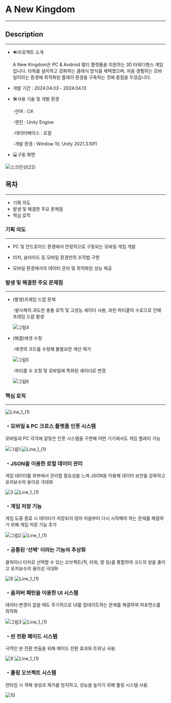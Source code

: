 ### 

# A New Kingdom


---

## Description

---


- 🔊프로젝트 소개

  A New Kingdom은 PC & Android 멀티 플랫폼을 지원하는 3D 타워디펜스 게임입니다. 타워를 설치하고 강화하는 클래식 방식을 채택했으며, 처음 경험하는 모바일이라는 환경에 최적화된 플레이 환경을 구축하는 것에 중점을 두었습니다.

- 개발 기간 : 2024.04.03 - 2024.04.13

- 🛠️사용 기술 및 개발 환경

   -언어 : C#
  
   -엔진 : Unity Engine
  
   -데이터베이스 : 로컬
  
   -개발 환경 : Window 10, Unity 2021.3.10f1



- 💻구동 화면

![스크린샷(22)](https://github.com/oyb1412/3DMobileTowerDefense/assets/154235801/b4f3b4c1-9408-4379-ab0c-7b0f6357e2df)

## 목차

---

- 기획 의도
- 발생 및 해결한 주요 문제점
- 핵심 로직


### 기획 의도

---

- PC 및 안드로이드 환경에서 안정적으로 구동되는 모바일 게임 개발.

- 터치, 슬라이드 등 모바일 환경만의 조작법 구현

- 모바일 환경에서의 데이터 관리 및 최적화된 성능 제공
  

### 발생 및 해결한 주요 문제점

---

- (발생)프레임 드랍 문제

   -발사체의 과도한 충돌 로직 및 고성능 셰이더 사용, 과한 파티클의 수로으로 인해 프레임 드랍 발생

   ![그림4](https://github.com/oyb1412/3DMobileTowerDefense/assets/154235801/07c78aae-2160-4380-bfc4-af7ca5a1c24a)

- (해결)에셋 수정

   -에셋의 코드를 수정해 불필요한 계산 제거

   ![그림5](https://github.com/oyb1412/3DMobileTowerDefense/assets/154235801/d43076ee-ae03-4392-a967-b139874d8966)

   -파티클 수 조정 및 모바일에 특화된 셰이더로 변경

   ![그림6](https://github.com/oyb1412/3DMobileTowerDefense/assets/154235801/87a99259-6a4a-44c2-863a-9b1a9910c13f)


### 핵심 로직

---
![Line_1_(1)](https://github.com/oyb1412/TinyDefense/assets/154235801/f664c47e-d52b-4980-95ec-9859dea11aab)
### ・모바일 & PC 크로스 플랫폼 인풋 시스템

모바일과 PC 각각에 알맞은 인풋 시스템을 구현해 어떤 기기에서도 게임 플레이 가능

![그림1](https://github.com/oyb1412/3DMobileTowerDefense/assets/154235801/e0c9baa0-f54a-40a4-a898-af6dc034a6c0)
![Line_1_(1)](https://github.com/oyb1412/TinyDefense/assets/154235801/f664c47e-d52b-4980-95ec-9859dea11aab)

### ・JSON을 이용한 로컬 데이터 관리

게임 데이터를 외부에서 관리할 필요성을 느껴 JSON을 이용해 데이터 보안을 강화하고 유지보수의 용이성 극대화

![3](https://github.com/oyb1412/3DMobileTowerDefense/assets/154235801/5e9f205b-7372-4c1f-b86d-0693d265c0c6)
![Line_1_(1)](https://github.com/oyb1412/TinyDefense/assets/154235801/f664c47e-d52b-4980-95ec-9859dea11aab)
### ・게임 저장 기능
게임 도중 종료 시 데이터가 저장되지 않아 처음부터 다시 시작해야 하는 문제를 해결하기 위해 게임 저장 기능 추가

![그림2](https://github.com/oyb1412/3DMobileTowerDefense/assets/154235801/60d268cc-1699-4f50-92e9-42f848770a8c)
![Line_1_(1)](https://github.com/oyb1412/TinyDefense/assets/154235801/f664c47e-d52b-4980-95ec-9859dea11aab)

### ・공통된 ‘선택’ 이라는 기능의 추상화

클릭이나 터치로 선택할 수 있는 오브젝트(적, 타워, 땅 등)를 통합하여 코드의 양을 줄이고 유지보수의 용이성 극대화

![6](https://github.com/oyb1412/3DMobileTowerDefense/assets/154235801/f9f7e739-9092-40fc-87fa-f7a45dd040fa)
![Line_1_(1)](https://github.com/oyb1412/TinyDefense/assets/154235801/f664c47e-d52b-4980-95ec-9859dea11aab)

### ・옵저버 패턴을 이용한 UI 시스템

데이터 변경이 없을 때도 주기적으로 UI를 업데이트하는 문제를 해결하여 퍼포먼스를 최적화

![그림3](https://github.com/oyb1412/3DMobileTowerDefense/assets/154235801/290b892b-fcbe-405a-a30c-0f6b2b1afc0c)
![Line_1_(1)](https://github.com/oyb1412/TinyDefense/assets/154235801/f664c47e-d52b-4980-95ec-9859dea11aab)
### ・씬 전환 페이드 시스템

극적인 씬 전환 연출을 위해 페이드 전환 효과와 트위닝 사용.

![9](https://github.com/oyb1412/3DMobileTowerDefense/assets/154235801/f21184a1-1bf9-415b-847a-758df98ca54c)
![Line_1_(1)](https://github.com/oyb1412/TinyDefense/assets/154235801/f664c47e-d52b-4980-95ec-9859dea11aab)

### ・풀링 오브젝트 시스템

런타임 시 객체 생성과 제거를 방지하고, 성능을 높이기 위해 풀링 시스템 사용.

![10](https://github.com/oyb1412/3DMobileTowerDefense/assets/154235801/fb002569-4b6f-4162-800f-215b522a42f9)
